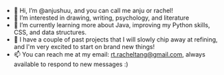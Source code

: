 - 👋 Hi, I’m @anjushuu, and you can call me anju or rachel!
- 👀 I’m interested in drawing, writing, psychology, and literature
- 🌱 I’m currently learning more about Java, improving my Python skills, CSS, and data structures.
- 💞️ I have a couple of past projects that I will slowly chip away at refining, and I'm
     very excited to start on brand new things!
- 📫 You can reach me at my email: rt.racheltang@gmail.com, always available to respond to new messages :)

<!---
anjushuu/anjushuu is a ✨ special ✨ repository because its `README.md` (this file) appears on your GitHub profile.
You can click the Preview link to take a look at your changes.
--->
